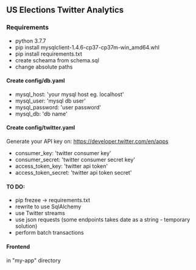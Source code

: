 ## US Elections Twitter Analytics
### Requirements
- python 3.7.7
- pip install mysqlclient-1.4.6-cp37-cp37m-win_amd64.whl
- pip install requirements.txt
- create scheama from schema.sql
- change absolute paths

#### Create config/db.yaml

- mysql_host: 'your mysql host eg. localhost'
- mysql_user: 'mysql db user'
- mysql_password: 'user password'
- mysql_db: 'db name'

#### Create config/twitter.yaml

Generate your API key on:
https://developer.twitter.com/en/apps

- consumer_key: 'twitter consumer key'
- consumer_secret: 'twitter consumer secret key'
- access_token_key: 'twitter api token'
- access_token_secret: 'twitter api token secret'

#### TO DO:
- pip frezee -> requirements.txt
- rewrite to use SqlAlchemy
- use Twitter streams
- use json requests (some endpoints takes date as a string - temporary solution)
- perform batch transactions

#### Frontend
in "my-app" directory
